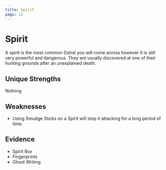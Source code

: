 ```yaml
---
title: Spirit
page: 12
---
```


# Spirit

A spirit is the most common Gohst you will come across however it is still very powerful and dangerous. They are usually discovered at one of their hunting grounds after an unexplained death.

## Unique Strengths

Nothing

## Weaknesses

- Using Smudge Sticks on a Spirit will stop it attacking for a long period of time.

## Evidence

- Spirit Box
- Fingerprints
- Ghost Writing
